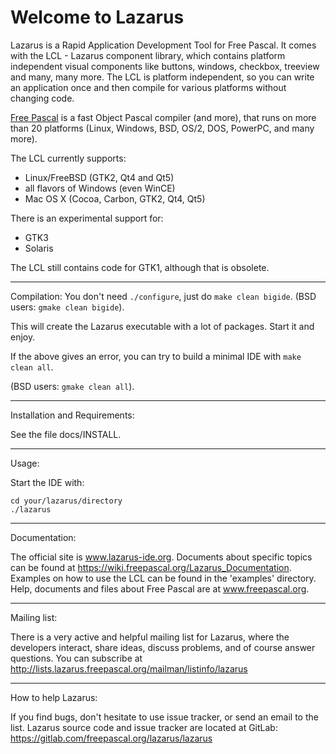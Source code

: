 Welcome to Lazarus
==================

Lazarus is a Rapid Application Development Tool for Free Pascal.
It comes with the LCL - Lazarus component library, which contains platform
independent visual components like buttons, windows, checkbox, treeview and
many, many more. The LCL is platform independent, so you can write an
application once and then compile for various platforms without changing code.

[Free Pascal](https://www.freepascal.org) is a fast Object Pascal compiler (and more),
that runs on more than 20 platforms (Linux, Windows, BSD, OS/2, DOS, PowerPC,
and many more).

The LCL currently supports:
* Linux/FreeBSD (GTK2, Qt4 and Qt5)
* all flavors of Windows (even WinCE)
* Mac OS X (Cocoa, Carbon, GTK2, Qt4, Qt5)

There is an experimental support for:
* GTK3
* Solaris 

The LCL still contains code for GTK1, although that is obsolete.

--------------------------------------------------------------------------------
Compilation:
You don't need ```./configure```, just do ```make clean bigide```.
(BSD users: ```gmake clean bigide```).

This will create the Lazarus executable with a lot of packages.
Start it and enjoy.

If the above gives an error, you can try to build a minimal IDE with
```make clean all```.

(BSD users: ```gmake clean all```).

--------------------------------------------------------------------------------
Installation and Requirements:

See the file docs/INSTALL.

--------------------------------------------------------------------------------
Usage:

Start the IDE with:
```
cd your/lazarus/directory
./lazarus
```

--------------------------------------------------------------------------------
Documentation:

The official site is www.lazarus-ide.org.
Documents about specific topics can be found at 
https://wiki.freepascal.org/Lazarus_Documentation.
Examples on how to use the LCL can be found in the 'examples' directory.
Help, documents and files about Free Pascal are at www.freepascal.org.


--------------------------------------------------------------------------------
Mailing list:

There is a very active and helpful mailing list for Lazarus, where the
developers interact, share ideas, discuss problems, and of course answer
questions.
You can subscribe at
http://lists.lazarus.freepascal.org/mailman/listinfo/lazarus

--------------------------------------------------------------------------------
How to help Lazarus:

If you find bugs, don't hesitate to use issue tracker,
or send an email to the list.
Lazarus source code and issue tracker are located at GitLab:
https://gitlab.com/freepascal.org/lazarus/lazarus
